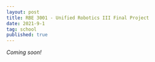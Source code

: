 ```yaml
---
layout: post
title: RBE 3001 - Unified Robotics III Final Project
date: 2021-9-1
tag: school
published: true
---
```


*Coming soon!*